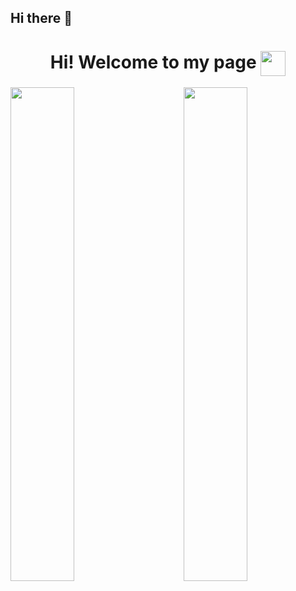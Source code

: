 ## Hi there 👋

<h1 align="center">
  Hi! Welcome to my page
  <a target="_blank">
    <img align= "center" width= "40" src= "https://cdn.discordapp.com/emojis/816106291993903134.gif?v=1"/>
  </a>
</h1>

<img align="left" src="https://github-readme-stats.vercel.app/api?username=joshuahollis&theme=dark&show_icons=true" width="45%"/>
<img align="right" src="https://github-readme-stats.vercel.app/api/top-langs/?username=joshuahollis&layout=compact&theme=dark" width="45%"/>

<!--
**joshuahollis/joshuahollis** is a ✨ _special_ ✨ repository because its `README.md` (this file) appears on your GitHub profile.

Here are some ideas to get you started:

- 🔭 I’m currently working on ...
- 🌱 I’m currently learning ...
- 👯 I’m looking to collaborate on ...
- 🤔 I’m looking for help with ...
- 💬 Ask me about ...
- 📫 How to reach me: ...
- 😄 Pronouns: ...
- ⚡ Fun fact: ...
-->

